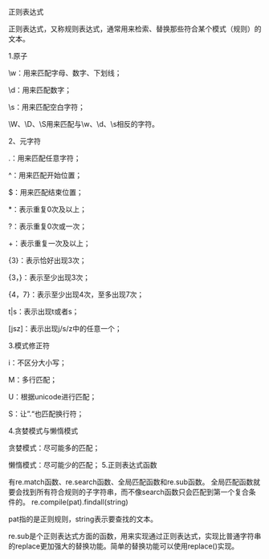 正则表达式

正则表达式，又称规则表达式，通常用来检索、替换那些符合某个模式（规则）的文本。

1.原子

\w：用来匹配字母、数字、下划线；

\d：用来匹配数字；

\s：用来匹配空白字符；

\W、\D、\S用来匹配与\w、\d、\s相反的字符。

2、元字符

.：用来匹配任意字符；

^：用来匹配开始位置；

$：用来匹配结束位置；

*：表示重复0次及以上；

?：表示重复0次或一次；

+：表示重复一次及以上；

{3}：表示恰好出现3次；

{3，}：表示至少出现3次；

{4，7}：表示至少出现4次，至多出现7次；

t|s：表示出现t或者s；

[jsz]：表示出现j/s/z中的任意一个；

3.模式修正符

i：不区分大小写；

M：多行匹配；

U：根据unicode进行匹配；

S：让”.“也匹配换行符；

4.贪婪模式与懒惰模式

贪婪模式：尽可能多的匹配；

懒惰模式：尽可能少的匹配；
5.正则表达式函数

有re.match函数、re.search函数、全局匹配函数和re.sub函数。
全局匹配函数就要会找到所有符合规则的子字符串，而不像search函数只会匹配到第一个复合条件的。
re.compile(pat).findall(string)

pat指的是正则规则，string表示要查找的文本。

re.sub是个正则表达式方面的函数，用来实现通过正则表达式，实现比普通字符串的replace更加强大的替换功能。简单的替换功能可以使用replace()实现。
